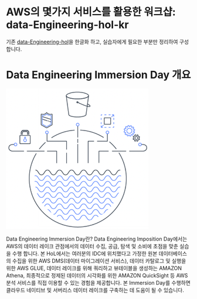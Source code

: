 # AWS의 몇가지 서비스를 활용한 워크샵: data-Engineering-hol-kr

기존 [data-Engineering-hol](https://catalog.us-east-1.prod.workshops.aws/workshops/976050cc-0606-4b23-b49f-ca7b8ac4b153/en-US/)을 한글화 하고, 실습자에게 필요한 부분만 정리하여 구성합니다.

# Data Engineering Immersion Day 개요
![대체 텍스트](./images/intro.png)

Data Engineering Immersion Day란?
Data Engineering Imposition Day에서는 AWS의 데이터 레이크 관점에서의 데이터 수집, 공급, 탐색 및 소비에 초점을 맞춘 실습을 수행 합니다.
본 HoL에서는 여러분의 IDC에 위치했다고 가정한 원본 데이터베이스의 수집을 위한 AWS DMS(데이터 마이그레이션 서비스), 데이터 카탈로그 및 실행을 위한 AWS GLUE, 데이터 레이크를 위해 쿼리하고 뷰테이블을 생성하는 AMAZON Athena, 최종적으로 정제된 데이터의 시각화를 위한 AMAZON QuickSight 등 AWS 분석 서비스를 직접 이용할 수 있는 경험을 제공합니다.
본 Immersion Day를 수행하면 클라우드 네이티브 및 서버리스 데이터 레이크를 구축하는 데 도움이 될 수 있습니다.
